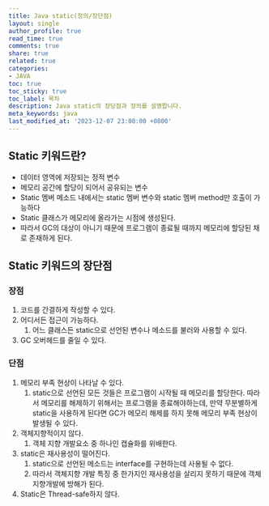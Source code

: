 ```yaml
---
title: Java static(정의/장단점)
layout: single
author_profile: true
read_time: true
comments: true
share: true
related: true
categories:
- JAVA
toc: true
toc_sticky: true
toc_label: 목차
description: Java static의 장당점과 정의를 설명합니다.
meta_keywords: java
last_modified_at: '2023-12-07 23:00:00 +0800'
---
```

## Static 키워드란?
- 데이터 영역에 저장되는 정적 변수
- 메모리 공간에 할당이 되어서 공유되는 변수
- Static 멤버 메소드 내에서는 static 멤버 변수와 static 멤버 method만 호출이 가능하다
- Static 클래스가 메모리에 올라가는 시점에 생성된다.
- 따라서 GC의 대상이 아니기 때문에 프로그램이 종료될 때까지 메모리에 할당된 채로 존재하게 된다.

## Static 키워드의 장단점
### 장점
1. 코드를 간결하게 작성할 수 있다.
2. 어디서든 접근이 가능하다.
	1. 어느 클래스든 static으로 선언된 변수나 메소드를 불러와 사용할 수 있다.
3. GC 오버헤드를 줄일 수 있다.

### 단점
1. 메모리 부족 현상이 나타날 수 있다.
	1. static으로 선언된 모든 것들은 프로그램이 시작될 때 메모리를 할당한다. 따라서 메모리를 해제하기 위해서는 프로그램을 종료해야하는데, 만약 무분별하게 static을 사용하게 된다면 GC가 메모리 해제를 하지 못해 메모리 부족 현상이 발생될 수 있다.
2. 객체지향적이지 않다.
	1. 객체 지향 개발요소 중 하나인 캡슐화를 위배한다.
3. static은 재사용성이 떨어진다.
	1. static으로 선언된 메소드는 interface를 구현하는데 사용될 수 없다.
	2. 따라서 객체지향 개발 특징 중 한가지인 재사용성을 살리지 못하기 때문에 객체지향개발에 방해가 된다.
4. Static은 Thread-safe하지 않다. 
